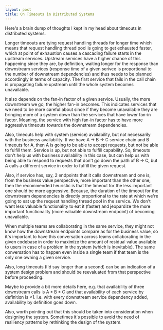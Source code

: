```yaml
---
layout: post
title: On Timeouts in Distributed Systems
---
```



Here's a brain dump of thoughts I kept in my head about timeouts in distributed systems.

Longer timeouts are tying request handling threads for longer time which means that request handling thread pool is going to get exhausted faster, which at point of exhaustion causes a cascading failure starts in the upstream services.
Upstream services have a higher chance of this happening since they are, by definition, waiting longer for the response than downstream services (response time of a given serivce is proportional to the number of downstream dependencies) and thus needs to be planned accordingly in terms of capacity.
The first service that fails in the call chain is propagating failure upstream until the whole system becomes unavailable.

It also depends on the fan-in factor of a given service. Usually, the more downstream we go, the higher fan-in becomes. This indicates services that we need to be more careful about since if they become unavailable they are bringing more of a system down than the services that have lower fan-in factor.
Meaning, the service with high fan-in factor has to have more aggressive timeouts towards the downstream dependencies.

Also, timeouts help with system (service) availability, but not necessarily with the business availability.
If we have A -> B -> C service chain and B timeouts for A, then A is going to be able to accept requests, but not be able to fulfill them. Service is up, but not able to fulfill capability. So, timeouts don't help us with business availability in this case, but can help us with being able to respond to requests that don't go down the path of B -> C, but A calls a different service in order to fulfill the given request.

Also, if service has, say, 2 endpoints that it calls downstream and one is, from the business value perspective, more important than the other one, then the recommended heuristic is that the timeout for the less important one should be more aggressive. Because, the duration of the timeout for the downstream dependencies is directly proportional to the rate at which we're going to eat up the request handling thread pool in the service. We don't want less valuable functionality to eat it (faster) and jeopardize the more important functionality (more valuable downstream endpoint) of becoming unavailable.

When multiple teams are collaborating in the same service, they might not know how the downstream endpoints compare as for the business value, so it's important to have this conversation across teams collaborating in the given codebase in order to maximize the amount of residual value available to users in case of a problem in the system (which is inevitable).
The same conversation has to happen even inside a single team if that team is the only one owning a given service.

Also, long timeouts (I'd say longer than a second) can be an indication of a system design problem and should be reevaluated from that perspective before proceeding.

Maybe to provide a bit more details here, e.g. that availability of three downstream calls is A * B * C and that availability of each service by definition is <1. I.e. with every downstream service dependency added, availability by definition goes down.

Also, worth pointing out that this should be taken into consideration when designing the system.
Sometimes it's possible to avoid the need of resiliency patterns by rethinking the design of the system.
